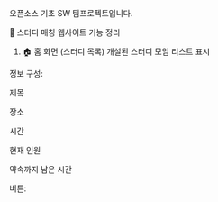 오픈소스 기초 SW 팀프로젝트입니다.

📌 스터디 매칭 웹사이트 기능 정리
1. 🏠 홈 화면 (스터디 목록)
개설된 스터디 모임 리스트 표시

정보 구성:

제목

장소

시간

현재 인원

약속까지 남은 시간

버튼:

